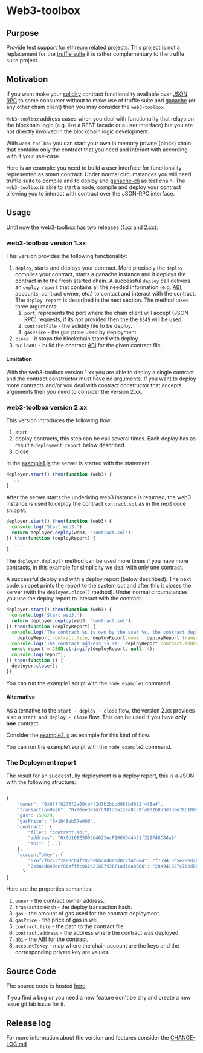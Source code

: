 # Web3-toolbox

## Purpose
Provide test support for [ethreum](https://www.ethereum.org/) related projects.
This project is not a replacement for the [truffle suite](http://truffleframework.com/) it is rather complementary
to the truffle suite project.

## Motivation

If you want make your [solidity](https://solidity.readthedocs.io/en/v0.4.24/) contract functionality available over
[JSON RPC](http://www.jsonrpc.org/specification) to some consumer without to make use of truffle suite and
[ganache](http://truffleframework.com/ganache/) (or any other chain client) then you may consider the `web3-toolbox`.

`Web3-toolbox` address cases when you deal with functionality that relays on the blockhain logic
(e.g. like a REST facade or a user interface) but you are not directly involved in the blockchain logic development.

With `web3-toolbox` you can start your own in memory private (block) chain that contains only the contract that you need
and interact with according with it your use-case.

Here is an example: you need to build a user interface for functionality represented as smart contract.
Under normal circumstances you will need truffle suite to compile and to deploy and
[ganache-cli](https://github.com/trufflesuite/ganache-cli) as test chain.
The `web3-toolbox` is able to start a node, compile and deploy your contract allowing you to interact with contract over
the JSON-RPC interface.

## Usage

Until now the web3-toolbox has two releases (1.xx and 2.xx).


### web3-toolbox version 1.xx

This version provides the following functionality:

1. `deploy`, starts and deploys your contract.
More precisely the `deploy` compiles your contract, starts a ganache instance
and it deploys the contract in to the fresh started chain.
A successful `deploy` call delivers an `deploy report` that contains all the needed information
(e.g. [ABI](https://github.com/ethereum/wiki/wiki/Ethereum-Contract-ABI), accounts, contract owner, etc.)
to contact and interact with the contract.
The `deploy report` is described in the next section.
The method takes three arguments:
    1. `port`, represents the port where the chain client will accept (JSON RPC) requests,
   if its not provided then the the `8545` will be used.
    2. `contractFile` - the solidity file to be deploy.
    3. `gasPrice` - the gas price used by deployment.
2. `close` - it stops the blockchain stared with deploy.
3. `buildABI` - build the contract [ABI](https://github.com/ethereum/wiki/wiki/Ethereum-Contract-ABI)
for the given contract file.


#### Limitation

With the web3-toolbox version 1.xx you are able to deploy a single contract
and the contract constructor must have no arguments. 
If you want to deploy more contracts and/or you deal with contract
constructor that accepts arguments then you need to consider the version 2.xx.  

### web3-toolbox version 2.xx

This version introduces the following flow:

1. start
2. deploy contracts, this step can be call several times. 
Each deploy has as result a `deployment report` below described. 
3. close

In the [example1.js](https://github.com/norgoci/web3-toolbox/blob/master/example.js) the server is started with the statement

```javascript
deployer.start().then(function (web3) {
  ...
} 
```

After the server starts the underlying web3 instance is returned,
the web3 instance is used to deploy the contract `contract.sol` as in the next code snippet.  
```javascript
deployer.start().then(function (web3) {
  console.log('Start web3.')
  return deployer.deploy(web3, 'contract.sol');
}).then(function (deployReport) {
  ....
}
```
The `deployer.deploy()` method can be used more times if you have more contracts,
in this example for simplicity we deal with only one contract.

A successful deploy end with a deploy report (below described). 
The next code snippet prints the report to the system out and after this 
it closes the server (with the `deployer.close()` method). Under normal circumstances you use the deploy report 
to interact with the contract.

```javascript
deployer.start().then(function (web3) {
  console.log('Start web3.')
  return deployer.deploy(web3, 'contract.sol');
}).then(function (deployReport) {
  console.log('The contract %s is own by the user %s, the contract deploy transaction %s costs %s gas.',
    deployReport.contract.file, deployReport.owner, deployReport.transactionHash, deployReport.gas);
  console.log('The contract address is %s', deployReport.contract.address);
  const report = JSON.stringify(deployReport, null, 4);
  console.log(report);
}).then(function () {
  deployer.close();
});
```

You can run the example1 script with the `node example1` command.

#### Alternative

As alternative to the `start - deploy - close` flow,
the version 2.xx provides also a `start and deploy - close` flow. 
This can be used if you have __only one__ contract.

Consider the [example2.js](https://github.com/norgoci/web3-toolbox/blob/master/example.js)
as example for this kind of flow.

You can run the example1 script with the `node example2` command.
   
### The Deployment report

The result for an successfully deployment is a deploy report, this is a JSON with the following structure:

```javascript

{
    "owner": "0x6f7fb273f2a00cb4f2d7b2bbcdd88bd022f4f8a4",
    "transactionHash": "0xf0eede1d7b98fd6a12ed8c39fa802b853d3bbe78b10990fe66913afdca1897d2",
    "gas": 150629,
    "gasPrice": "0x1b48eb57e000",
    "contract": {
        "file": "contract.sol",
        "address": "0x0d168E5D03d4623ecF1086Dd4431f329F48C84a9",
        "abi": [...]
    },
    "accountToKey": {
        "0x6f7fb273f2a00cb4f2d7b2bbcdd88bd022f4f8a4": "f759413c5e20ed20e34e6ffafc2ec1dcb34cfd38cfe079a0e22e419314dde67a",
        "0x9aed84ddef8bafffc062b2180793b71ad1da8066": "28a941827c7b2d060121f82d365c8115307c836f52f466672df72d78ff9741f8"
      }
}
```

Here are the properties semantics:

1. `owner` - the contract owner address.
2. `transactionHash` - the deploy transaction hash.
3. `gas` - the amount of gas used for the contract deployment.
4. `gasPrice` - the price of gas in wei.
5. `contract.file` - the path to the contract file.
6. `contract.address` - the address where the contract was deployed
7. `abi` - the ABI for the contract.
8. `accountToKey` - map where the chain account are the keys and the corresponding private key are values.  



## Source Code

The source code is hosted [here](https://github.com/norgoci/web3-toolbox).

If you find a bug or you need a new feature don't be shy and create a new issue git lab issue for it.

## Release log

For more information about the version and features consider the [CHANGE-LOG.md](https://github.com/norgoci/web3-toolbox/blob/master/CHANGE-LOG.md)
